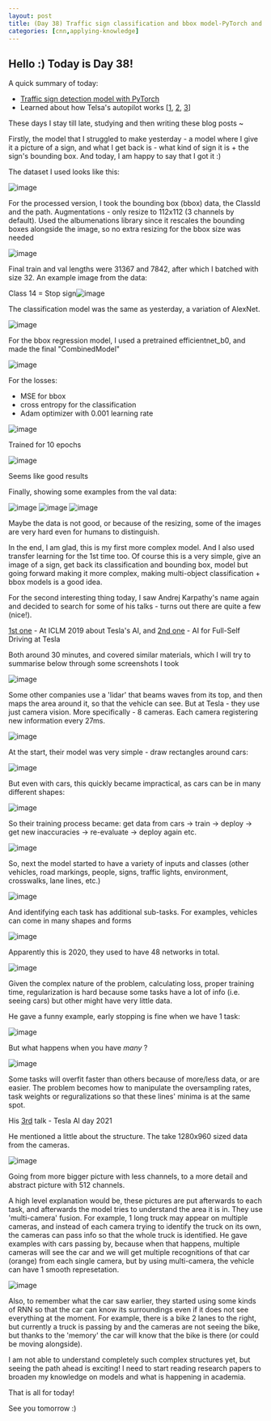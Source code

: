 ```yaml
---
layout: post
title: (Day 38) Traffic sign classification and bbox model-PyTorch and more of Andrej Karpathy's talks
categories: [cnn,applying-knowledge]
---
```


## Hello :) Today is Day 38!
A quick summary of today:
* [Traffic sign detection model with PyTorch](https://www.kaggle.com/code/divakaivan12/traffic-sign-classification-and-bbox-model-pytorch)
* Learned about how Telsa's autopilot works [[1](https://slideslive.com/38917690/multitask-learning-in-the-wilderness), [2](https://youtu.be/hx7BXih7zx8), [3](https://youtu.be/j0z4FweCy4M)]


These days I stay till late, studying and then writing these blog posts ~ 

Firstly, the model that I struggled to make yesterday - a model where I give it a picture of a sign, and what I get back is - what kind of sign it is + the sign's bounding box. And today, I am happy to say that I got it :) 

The dataset I used looks like this:

![image](https://github.com/user-attachments/assets/07596144-dc29-461b-9b50-e145265b565d)

For the processed version, I took the bounding box (bbox) data, the ClassId and the path. 
Augmentations - only resize to 112x112 (3 channels by default). Used the albumenations library since it rescales the bounding boxes alongside the image, so no extra resizing for the bbox size was needed

![image](https://github.com/user-attachments/assets/f72e60c3-04ce-44b7-b77d-b259291f8c44)

Final train and val lengths were 31367 and 7842, after which I batched with size 32.
An example image from the data:

Class 14 = Stop sign![image](https://github.com/user-attachments/assets/8630facd-37ef-4a96-b939-c885d2fd1213)

The classification model was the same as yesterday, a variation of AlexNet. 

![image](https://github.com/user-attachments/assets/6d36e3a6-b8f5-4591-8485-06cac772aa7b)

For the bbox regression model, I used a pretrained efficientnet_b0, and made the final "CombinedModel"

![image](https://github.com/user-attachments/assets/92837be4-5546-46de-a051-fa86f2f19c22)

For the losses:
- MSE for bbox
- cross entropy for the classification
- Adam optimizer with 0.001 learning rate

![image](https://github.com/user-attachments/assets/04b18eee-a536-4537-a49b-1a355d69793b)

Trained for 10 epochs

![image](https://github.com/user-attachments/assets/c12cbd66-13c8-4ff7-b960-da2c0295b09e)

Seems like good results

Finally, showing some examples from the val data:

![image](https://github.com/user-attachments/assets/af7c900a-9bcf-4b2f-b48f-be51ce99368d)
![image](https://github.com/user-attachments/assets/f0953aa8-3596-49c3-8dde-fe21b0890515)
![image](https://github.com/user-attachments/assets/4f9df138-207c-4730-adff-71dc0c741125)

Maybe the data is not good, or because of the resizing, some of the images are very hard even for humans to distinguish.

In the end, I am glad, this is my first more complex model. And I also used transfer learning for the 1st time too. Of course this is a very simple, give an image of a sign, get back its classification and bounding box, model but going forward making it more complex, making multi-object classification + bbox models is a good idea. 

For the second interesting thing today, I saw Andrej Karpathy's name again and decided to search for some of his talks - turns out there are quite a few (nice!).

[1st one](https://slideslive.com/38917690/multitask-learning-in-the-wilderness) - At ICLM 2019 about Tesla's AI, and [2nd one](https://youtu.be/hx7BXih7zx8) - AI for Full-Self Driving at Tesla

Both around 30 minutes, and covered similar materials, which I will try to summarise below through some screenshots I took

![image](https://github.com/user-attachments/assets/6d972f99-9130-4083-bf8f-0f54b623810f)

Some other companies use a 'lidar' that beams waves from its top, and then maps the area around it, so that the vehicle can see. But at Tesla - they use just camera vision. More specifically - 8 cameras. Each camera registering new information every 27ms.

![image](https://github.com/user-attachments/assets/f6b59a61-8dcb-40d9-bb0f-68e87504685a)

At the start, their model was very simple - draw rectangles around cars:

![image](https://github.com/user-attachments/assets/051592e8-5505-44fc-97f0-9ff52392ccb7)

But even with cars, this quickly became impractical, as cars can be in many different shapes:

![image](https://github.com/user-attachments/assets/59f6e2dc-8ba3-415d-bdc3-061bf5628e55)

So their training process became: get data from cars -> train -> deploy -> get new inaccuracies -> re-evaluate -> deploy again etc.

![image](https://github.com/user-attachments/assets/51a4e5af-f9df-4860-a7fa-5f1c5b522b08)

So, next the model started to have a variety of inputs and classes (other vehicles, road markings, people, signs, traffic lights, environment, crosswalks, lane lines, etc.)

![image](https://github.com/user-attachments/assets/351ea300-27e5-4b47-8d38-24eee06ab666)

And identifying each task has additional sub-tasks. For examples, vehicles can come in many shapes and forms

![image](https://github.com/user-attachments/assets/5644ce32-3f00-47b4-823b-f4fd1b545dca)

Apparently this is 2020, they used to have 48 networks in total. 

![image](https://github.com/user-attachments/assets/124b0ad6-75e7-47ed-9991-670f25aeeda8)

Given the complex nature of the problem, calculating loss, proper training time, regularization is hard because some tasks have a lot of info (i.e. seeing cars) but other might have very little data. 

He gave a funny example, early stopping is fine when we have 1 task:

![image](https://github.com/user-attachments/assets/e8e8630d-1045-4ba9-9775-8e7907b0d6e7)

But what happens when you have *many* ?

![image](https://github.com/user-attachments/assets/7400dcef-9429-448f-b619-b9a176797e02)

Some tasks will overfit faster than others because of more/less data, or are easier. The problem becomes how to manipulate the oversampling rates, task weights or reguralizations so that these lines' minima is at the same spot. 

His [3rd](https://youtu.be/j0z4FweCy4M) talk - Tesla AI day 2021

He mentioned a little about the structure. The take 1280x960 sized data from the cameras.

![image](https://github.com/user-attachments/assets/2d90f7ee-ef53-4563-a7e8-b58d2c8aeb10)

Going from more bigger picture with less channels, to a more detail and abstract picture with 512 channels. 

A high level explanation would be, these pictures are put afterwards to each task, and afterwards the model tries to understand the area it is in. They use 'multi-camera' fusion. For example, 1 long truck may appear on multiple cameras, and instead of each camera trying to identify the truck on its own, the cameras can pass info so that the whole truck is identified. He gave examples with cars passing by, because when that happens, multiple cameras will see the car and we will get multiple recognitions of that car (orange) from each single camera, but by using multi-camera, the vehicle can have 1 smooth represetation.

![image](https://github.com/user-attachments/assets/359af8b7-2cda-417b-b418-bc203034cc1d)

Also, to remember what the car saw earlier, they started using some kinds of RNN so that the car can know its surroundings even if it does not see everything at the moment. For example, there is a bike 2 lanes to the right, but currently a truck is passing by and the cameras are not seeing the bike, but thanks to the 'memory' the car will know that the bike is there (or could be moving alongside). 

I am not able to understand completely such complex structures yet, but seeing the path ahead is exciting! I need to start reading research papers to broaden my knowledge on models and what is happening in academia. 

That is all for today!

See you tomorrow :) 
